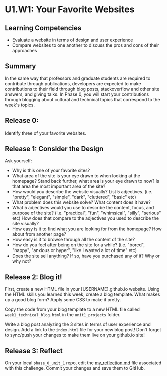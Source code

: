# U1.W1: Your Favorite Websites


## Learning Competencies
- Evaluate a website in terms of design and user experience
- Compare websites to one another to discuss the pros and cons of their approaches

## Summary
In the same way that professors and graduate students are required to contribute through publications, developers are expected to make contributions to their field through blog posts, stackoverflow and other site answers, and giving talks. In Phase 0, you will start your contributions through blogging about cultural and technical topics that correspond to the week's topics. 

## Release 0:

Identify three of your favorite websites. 


## Release 1: Consider the Design

Ask yourself:
  * Why is this one of your favorite sites?
  * What area of the site is your eye drawn to when looking at the homepage? Stand back further, what area is your eye drawn to now? Is that area the most important area of the site?
  * How would you describe the website visually? List 5 adjectives. (i.e. "pretty", "elegant", "simple", "dark", "cluttered", "basic" etc)
  * What problem does this website solve? What content does it have?  
  * What 5 adjectives would you use to describe the content, focus, and purpose of the site? (i.e. "practical", "fun", "whimsical", "silly", "serious" etc) How does that compare to the adjectives you used to describe the site visually?
  * How easy is it to find what you are looking for from the homepage? How about from another page?
  * How easy is it to browse through all the content of the site?
  * How do you feel after being on the site for a while? (i.e. "bored", "happy", "anxious or hyper", "like I wasted a lot of time" etc)
  * Does the site sell anything? If so, have you purchased any of it? Why or why not?


## Release 2: Blog it! 

First, create a new HTML file in your [USERNAME].github.io website. Using the HTML skills you learned this week, create a blog template. What makes up a good blog form? Apply some CSS to make it pretty. 

Copy the code from your blog template to a new HTML file called `week1_technical_blog.html` in the `unit1_projects` folder. 

Write a blog post analyzing the 3 sites in terms of user experience and design.  Add a link to the `index.html` file for your new blog post! Don't forget to sync/push your changes to make them live on your github.io site!

## Release 3: Reflect
On your local `phase_0_unit_1` repo, edit the [my_reflection.md](my_reflection.md) file associated with this challenge. Commit your changes and save them to GitHub. 

